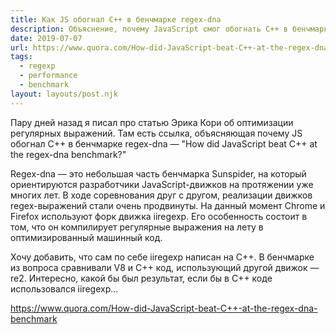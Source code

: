 ```yaml
---
title: Как JS обогнал C++ в бенчмарке regex-dna
description: Объяснение, почему JavaScript смог обогнать C++ в бенчмарке regex-dna
date: 2019-07-07
url: https://www.quora.com/How-did-JavaScript-beat-C++-at-the-regex-dna-benchmark
tags:
  - regexp
  - performance
  - benchmark
layout: layouts/post.njk
---
```

Пару дней назад я писал про статью Эрика Кори об оптимизации регулярных выражений. Там есть ссылка, объясняющая почему JS обогнал C++ в бенчмарке regex-dna — "How did JavaScript beat C++ at the regex-dna benchmark?"

Regex-dna — это небольшая часть бенчмарка Sunspider, на который ориентируются разработчики JavaScript-движков на протяжении уже многих лет. В ходе соревнования друг с другом, реализации движков regex-выражений стали очень продвинуты. На данный момент Chrome и Firefox используют форк движка iiregexp. Его особенность состоит в том, что он компилирует регулярные выражения на лету в оптимизированный машинный код.

Хочу добавить, что сам по себе iiregexp написан на C++. В бенчмарке из вопроса сравнивали V8 и С++ код, использующий другой движок — re2. Интересно, какой бы был результат, если бы в C++ коде использовался iiregexp...

https://www.quora.com/How-did-JavaScript-beat-C++-at-the-regex-dna-benchmark
